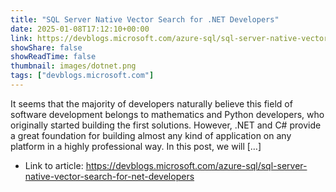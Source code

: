 ```yaml
---
title: "SQL Server Native Vector Search for .NET Developers"
date: 2025-01-08T17:12:10+00:00
link: https://devblogs.microsoft.com/azure-sql/sql-server-native-vector-search-for-net-developers
showShare: false
showReadTime: false
thumbnail: images/dotnet.png
tags: ["devblogs.microsoft.com"]
---
```

It seems that the majority of developers naturally believe this field of software development belongs to mathematics and Python developers, who originally started building the first solutions. However, .NET and C# provide a great foundation for building almost any kind of application on any platform in a highly professional way. In this post, we will […]

- Link to article: https://devblogs.microsoft.com/azure-sql/sql-server-native-vector-search-for-net-developers